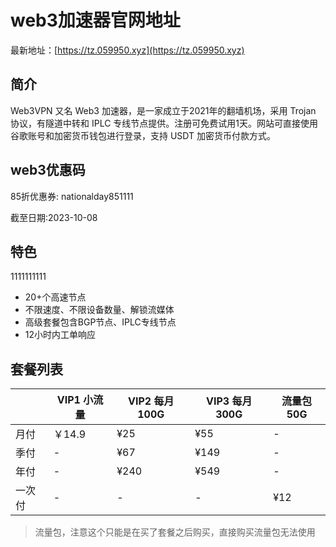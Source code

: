 # web3加速器官网地址

最新地址：[https://tz.059950.xyz](https://tz.059950.xyz)

## 简介

Web3VPN 又名 Web3 加速器，是一家成立于2021年的翻墙机场，采用 Trojan 协议，有隧道中转和 IPLC 专线节点提供。注册可免费试用1天。网站可直接使用谷歌账号和加密货币钱包进行登录，支持 USDT 加密货币付款方式。

## web3优惠码

85折优惠券: nationalday851111

截至日期:2023-10-08

## 特色
1111111111
* 20+个高速节点
* 不限速度、不限设备数量、解锁流媒体
* 高级套餐包含BGP节点、IPLC专线节点
* 12小时内工单响应

## 套餐列表

||VIP1 小流量|VIP2 每月100G|VIP3 每月300G|流量包50G|
|----|----|----|----|----|
|月付|￥14.9|¥25|¥55|-|
|季付|-|¥67|¥149|-|
|年付|-|¥240|¥549|-|
|一次付|-|-|-|¥12|

> 流量包，注意这个只能是在买了套餐之后购买，直接购买流量包无法使用
